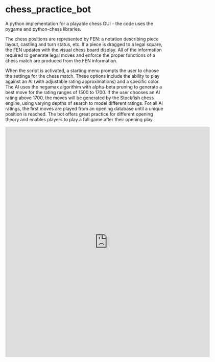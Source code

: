 # chess_practice_bot
A python implementation for a playable chess GUI - the code uses the pygame and python-chess libraries.

The chess positions are represented by FEN: a notation describing piece layout, castling and turn status, etc. If a piece is dragged to a legal square, the FEN updates with the visual chess board display. All of the information required to generate legal moves and enforce the proper functions of a chess match are produced from the FEN information.

When the script is activated, a starting menu prompts the user to choose the settings for the chess match. These options include the ability to play against an AI (with adjustable rating approximations) and a specific color. The AI uses the negamax algorithim with alpha-beta pruning to generate a best move for the rating ranges of 1500 to 1700. If the user chooses an AI rating above 1700, the moves will be generated by the Stockfish chess engine, using varying depths of search to model different ratings. For all AI ratings, the first moves are played from an opening database until a unique position is reached. The bot offers great practice for different opening theory and enables players to play a full game after their opening play.

<iframe src='https://gfycat.com/ifr/RecklessDarlingIcelandgull' frameborder='0' scrolling='no' allowfullscreen width='640' height='721'></iframe>


